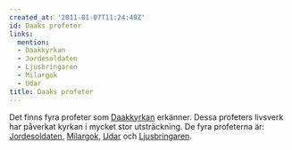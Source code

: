 ```yaml
---
created_at: '2011-01-07T11:24:49Z'
id: Daaks profeter
links:
  mention:
  - Daakkyrkan
  - Jordesoldaten
  - Ljusbringaren
  - Milargok
  - Udar
title: Daaks profeter
---
```


Det finns fyra profeter som [Daakkyrkan] erkänner. Dessa profeters livsverk har påverkat kyrkan i
mycket stor utsträckning. De fyra profeterna är: [Jordesoldaten], [Milargok], [Udar] och
[Ljusbringaren].

  [Daakkyrkan]: Daakkyrkan
  [Jordesoldaten]: Jordesoldaten
  [Milargok]: Milargok
  [Udar]: Udar
  [Ljusbringaren]: Ljusbringaren
